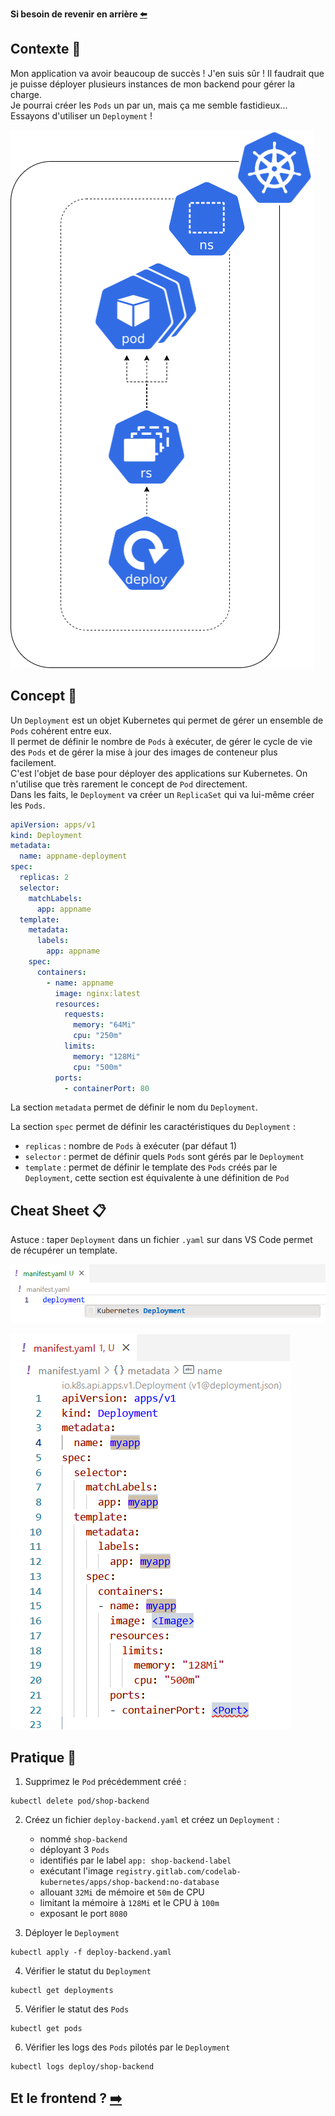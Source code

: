 **Si besoin de revenir en arrière [⬅️](../01-backend-pod/README.md)**

## Contexte 📖

Mon application va avoir beaucoup de succès ! J'en suis sûr ! Il faudrait que je puisse déployer plusieurs instances de mon backend pour gérer la charge.    
Je pourrai créer les `Pods` un par un, mais ça me semble fastidieux...  
Essayons d'utiliser un `Deployment` !  

![Schéma de l'etape 2](../assets/schema-kube-codelab-etape-2.png)

## Concept 🎨

Un `Deployment` est un objet Kubernetes qui permet de gérer un ensemble de `Pods` cohérent entre eux.  
Il permet de définir le nombre de `Pods` à exécuter, de gérer le cycle de vie des `Pods` et de gérer la mise à jour des images de conteneur plus facilement.  
C'est l'objet de base pour déployer des applications sur Kubernetes. On n'utilise que très rarement le concept de `Pod` directement.  
Dans les faits, le `Deployment` va créer un `ReplicaSet` qui va lui-même créer les `Pods`.  

```yaml
apiVersion: apps/v1
kind: Deployment
metadata:
  name: appname-deployment
spec:
  replicas: 2
  selector:
    matchLabels:
      app: appname
  template:
    metadata:
      labels:
        app: appname
    spec:
      containers:
        - name: appname
          image: nginx:latest
          resources:
            requests:
              memory: "64Mi"
              cpu: "250m"
            limits:
              memory: "128Mi"
              cpu: "500m"
          ports:
            - containerPort: 80
```

La section `metadata` permet de définir le nom du `Deployment`.  

La section `spec` permet de définir les caractéristiques du `Deployment` :  
  * `replicas` : nombre de `Pods` à exécuter (par défaut 1)
  * `selector` : permet de définir quels `Pods` sont gérés par le `Deployment`
  * `template` : permet de définir le template des `Pods` créés par le `Deployment`, cette section est équivalente à une définition de `Pod`

## Cheat Sheet 📋

Astuce : taper `Deployment` dans un fichier `.yaml` sur dans VS Code permet de récupérer un template.

![Deployment Helper 1](../assets/deployment-helper-vscode-1.png)

![Deployment Helper 2](../assets/deployment-helper-vscode-2.png)

## Pratique 👷

1) Supprimez le `Pod` précédemment créé :  
```shell
kubectl delete pod/shop-backend  
```

2) Créez un fichier `deploy-backend.yaml` et créez un `Deployment` : 
    * nommé `shop-backend`  
    * déployant 3 `Pods`
    * identifiés par le label `app: shop-backend-label`
    * exécutant l'image `registry.gitlab.com/codelab-kubernetes/apps/shop-backend:no-database`  
    * allouant `32Mi` de mémoire et `50m` de CPU  
    * limitant la mémoire à `128Mi` et le CPU à `100m`  
    * exposant le port `8080`  


3) Déployer le `Deployment`  
```shell
kubectl apply -f deploy-backend.yaml
```

4) Vérifier le statut du `Deployment`
```shell
kubectl get deployments
```

5) Vérifier le statut des `Pods`
```shell
kubectl get pods
```

6) Vérifier les logs des `Pods` pilotés par le `Deployment`
```shell
kubectl logs deploy/shop-backend
```

## Et le frontend ? [➡️](../03-frontend-deployment/README.md)
